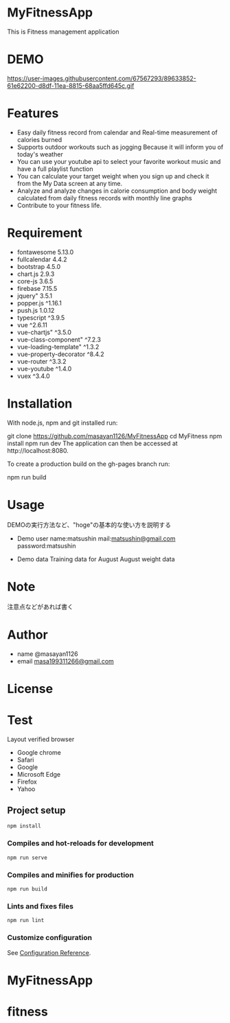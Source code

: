 # MyFitnessApp

This is Fitness management application

# DEMO

https://user-images.githubusercontent.com/67567293/89633852-61e62200-d8df-11ea-8815-68aa5ffd645c.gif

# Features

- Easy daily fitness record from calendar and Real-time measurement of calories burned
- Supports outdoor workouts such as jogging Because it will inform you of today's weather
- You can use your youtube api to select your favorite workout music and have a full playlist function
- You can calculate your target weight when you sign up and check it from the My Data screen at any time.
- Analyze and analyze changes in calorie consumption and body weight calculated from daily fitness records with monthly line graphs
- Contribute to your fitness life.

# Requirement

- fontawesome 5.13.0
- fullcalendar 4.4.2
- bootstrap 4.5.0
- chart.js 2.9.3
- core-js 3.6.5
- firebase 7.15.5
- jquery" 3.5.1
- popper.js ^1.16.1
- push.js 1.0.12
- typescript ^3.9.5
- vue ^2.6.11
- vue-chartjs" ^3.5.0
- vue-class-component" ^7.2.3
- vue-loading-template" ^1.3.2
- vue-property-decorator ^8.4.2
- vue-router ^3.3.2
- vue-youtube ^1.4.0
- vuex ^3.4.0

# Installation

With node.js, npm and git installed run:

git clone https://github.com/masayan1126/MyFitnessApp
cd MyFitness
npm install
npm run dev
The application can then be accessed at http://localhost:8080.

To create a production build on the gh-pages branch run:

npm run build

# Usage

DEMOの実行方法など、"hoge"の基本的な使い方を説明する

- Demo user
name:matsushin
mail:matsushin@gmail.com
password:matsushin

- Demo data
Training data for August
August weight data

# Note

注意点などがあれば書く

# Author
- name
@masayan1126
- email
masa199311266@gmail.com

# License


# Test

Layout verified browser
- Google chrome
- Safari
- Google
- Microsoft Edge
- Firefox 
- Yahoo

## Project setup
```
npm install
```

### Compiles and hot-reloads for development
```
npm run serve
```

### Compiles and minifies for production
```
npm run build
```

### Lints and fixes files
```
npm run lint
```

### Customize configuration
See [Configuration Reference](https://cli.vuejs.org/config/).
# MyFitnessApp
# fitness
